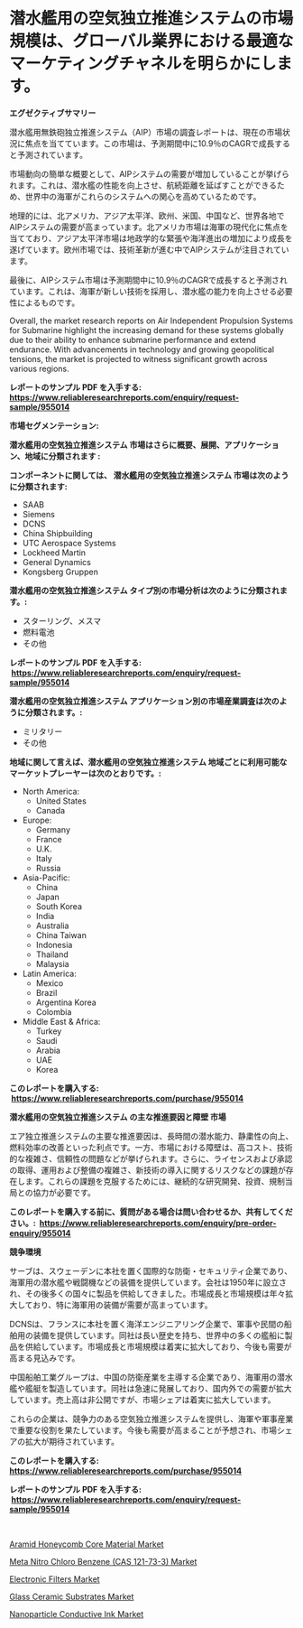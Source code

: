 <p><h1>潜水艦用の空気独立推進システムの市場規模は、グローバル業界における最適なマーケティングチャネルを明らかにします。</h1></p><p><strong>エグゼクティブサマリー</strong></p>
<p><p>潜水艦用無鉄砲独立推進システム（AIP）市場の調査レポートは、現在の市場状況に焦点を当てています。この市場は、予測期間中に10.9％のCAGRで成長すると予測されています。</p><p>市場動向の簡単な概要として、AIPシステムの需要が増加していることが挙げられます。これは、潜水艦の性能を向上させ、航続距離を延ばすことができるため、世界中の海軍がこれらのシステムへの関心を高めているためです。</p><p>地理的には、北アメリカ、アジア太平洋、欧州、米国、中国など、世界各地でAIPシステムの需要が高まっています。北アメリカ市場は海軍の現代化に焦点を当てており、アジア太平洋市場は地政学的な緊張や海洋進出の増加により成長を遂げています。欧州市場では、技術革新が進む中でAIPシステムが注目されています。</p><p>最後に、AIPシステム市場は予測期間中に10.9％のCAGRで成長すると予測されています。これは、海軍が新しい技術を採用し、潜水艦の能力を向上させる必要性によるものです。</p><p>Overall, the market research reports on Air Independent Propulsion Systems for Submarine highlight the increasing demand for these systems globally due to their ability to enhance submarine performance and extend endurance. With advancements in technology and growing geopolitical tensions, the market is projected to witness significant growth across various regions.</p></p>
<p><strong>レポートのサンプル PDF を入手する: <a href="https://www.reliableresearchreports.com/enquiry/request-sample/955014">https://www.reliableresearchreports.com/enquiry/request-sample/955014</a></strong></p>
<p><strong>市場セグメンテーション:</strong></p>
<p><strong> 潜水艦用の空気独立推進システム 市場はさらに概要、展開、アプリケーション、地域に分類されます :</strong></p>
<p><strong>コンポーネントに関しては、 潜水艦用の空気独立推進システム 市場は次のように分類されます: &nbsp;</strong></p>
<p><ul><li>SAAB</li><li>Siemens</li><li>DCNS</li><li>China Shipbuilding</li><li>UTC Aerospace Systems</li><li>Lockheed Martin</li><li>General Dynamics</li><li>Kongsberg Gruppen</li></ul></p>
<p><strong> 潜水艦用の空気独立推進システム タイプ別の市場分析は次のように分類されます。:</strong></p>
<p><ul><li>スターリング、メスマ</li><li>燃料電池</li><li>その他</li></ul></p>
<p><strong>レポートのサンプル PDF を入手する: &nbsp;<a href="https://www.reliableresearchreports.com/enquiry/request-sample/955014">https://www.reliableresearchreports.com/enquiry/request-sample/955014</a></strong></p>
<p><strong> 潜水艦用の空気独立推進システム アプリケーション別の市場産業調査は次のように分類されます。:</strong></p>
<p><ul><li>ミリタリー</li><li>その他</li></ul></p>
<p><strong>地域に関して言えば、潜水艦用の空気独立推進システム 地域ごとに利用可能なマーケットプレーヤーは次のとおりです。:</strong></p>
<p><ul>
    <li>
        North America:
        <ul>
            <li>United States</li>
            <li>Canada</li>
        </ul>
    </li>
    <li>
        Europe:
        <ul>
            <li>Germany</li>
            <li>France</li>
            <li>U.K.</li>
            <li>Italy</li>
            <li>Russia</li>
        </ul>
    </li>
    <li>
        Asia-Pacific:
        <ul>
            <li>China</li>
            <li>Japan</li>
            <li>South Korea</li>
            <li>India</li>
            <li>Australia</li>
            <li>China Taiwan</li>
            <li>Indonesia</li>
            <li>Thailand</li>
            <li>Malaysia</li>
        </ul>
    </li>
    <li>
        Latin America:
        <ul>
            <li>Mexico</li>
            <li>Brazil</li>
            <li>Argentina Korea</li>
            <li>Colombia</li>
        </ul>
    </li>
    <li>
        Middle East & Africa:
        <ul>
            <li>Turkey</li>
            <li>Saudi</li>
            <li>Arabia</li>
            <li>UAE</li>
            <li>Korea</li>
        </ul>
    </li>
    </ul></p>
<p><strong>このレポートを購入する: &nbsp;<a href="https://www.reliableresearchreports.com/purchase/955014">https://www.reliableresearchreports.com/purchase/955014</a></strong></p>
<p><strong>潜水艦用の空気独立推進システム の主な推進要因と障壁 市場</strong></p>
<p><p>エア独立推進システムの主要な推進要因は、長時間の潜水能力、静粛性の向上、燃料効率の改善といった利点です。一方、市場における障壁は、高コスト、技術的な複雑さ、信頼性の問題などが挙げられます。さらに、ライセンスおよび承認の取得、運用および整備の複雑さ、新技術の導入に関するリスクなどの課題が存在します。これらの課題を克服するためには、継続的な研究開発、投資、規制当局との協力が必要です。</p></p>
<p><strong>このレポートを購入する前に、質問がある場合は問い合わせるか、共有してください。:&nbsp; <a href="https://www.reliableresearchreports.com/enquiry/pre-order-enquiry/955014">https://www.reliableresearchreports.com/enquiry/pre-order-enquiry/955014</a></strong></p>
<p><strong>競争環境</strong></p>
<p><p>サーブは、スウェーデンに本社を置く国際的な防衛・セキュリティ企業であり、海軍用の潜水艦や戦闘機などの装備を提供しています。会社は1950年に設立され、その後多くの国々に製品を供給してきました。市場成長と市場規模は年々拡大しており、特に海軍用の装備が需要が高まっています。</p><p>DCNSは、フランスに本社を置く海洋エンジニアリング企業で、軍事や民間の船舶用の装備を提供しています。同社は長い歴史を持ち、世界中の多くの艦船に製品を供給しています。市場成長と市場規模は着実に拡大しており、今後も需要が高まる見込みです。</p><p>中国船舶工業グループは、中国の防衛産業を主導する企業であり、海軍用の潜水艦や艦艇を製造しています。同社は急速に発展しており、国内外での需要が拡大しています。売上高は非公開ですが、市場シェアは着実に拡大しています。</p><p>これらの企業は、競争力のある空気独立推進システムを提供し、海軍や軍事産業で重要な役割を果たしています。今後も需要が高まることが予想され、市場シェアの拡大が期待されています。</p></p>
<p><strong>このレポートを購入する: &nbsp; <a href="https://www.reliableresearchreports.com/purchase/955014">https://www.reliableresearchreports.com/purchase/955014</a></strong></p>
<p><strong>レポートのサンプル PDF を入手する: &nbsp;<a href="https://www.reliableresearchreports.com/enquiry/request-sample/955014">https://www.reliableresearchreports.com/enquiry/request-sample/955014</a></strong><strong></strong></p>
<p>&nbsp;</p>
<p><p><a href="https://valiant-lunge-8fe.notion.site/Aramid-Honeycomb-Core-Material-Market-Size-Reflecting-a-Forecast-Till-2031-Market-By-Type-By-Appli-ac4630be42664426b8db61e437877909">Aramid Honeycomb Core Material Market</a></p><p><a href="https://github.com/pjcfca/Market-Research-Report-List-1/blob/main/meta-nitro-chloro-benzene-cas-121-73-3-market.md">Meta Nitro Chloro Benzene (CAS 121-73-3) Market</a></p><p><a href="https://view.publitas.com/reportprime-1/electronic-filters-market-analysis-examines-its-scope-on-growth-opportunities-and-forecasted-trends-spanning-from-2024-to-2031/">Electronic Filters Market</a></p><p><a href="https://view.publitas.com/reportprime-1/glass-ceramic-substrates-market-furnish-information-about-market-size-market-share-market-dynamics-and-projections-spanning-from-2024-to-2031/">Glass Ceramic Substrates Market</a></p><p><a href="https://picayune-night-cbd.notion.site/Nanoparticle-Conductive-Ink-Market-Size-Focuses-on-Market-Dynamics-In-Depth-Analysis-and-Future-Pro-526c834f8728426fbdedd493b9eb1045">Nanoparticle Conductive Ink Market</a></p></p>